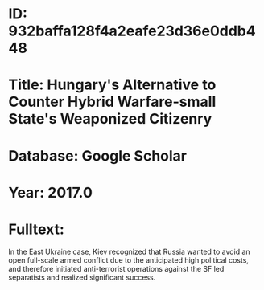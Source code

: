 # ID: 932baffa128f4a2eafe23d36e0ddb448
# Title: Hungary's Alternative to Counter Hybrid Warfare-small State's Weaponized Citizenry
# Database: Google Scholar
# Year: 2017.0
# Fulltext:
In the East Ukraine case, Kiev recognized that Russia wanted to avoid an open full-scale armed conflict due to the anticipated high political costs, and therefore initiated anti-terrorist operations against the SF led separatists and realized significant success.